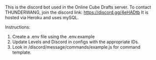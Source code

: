 This is the discord bot used in the Online Cube Drafts server.
To contact THUNDERWANG, join the discord link: https://discord.gg/4eHADtb
It is hosted via Heroku and uses mySQL.

Instructions:
1. Create a .env file using the .env.example
2. Update Levels and Discord in configs with the appropriate IDs.
3. Look in /discord/message/commands/example.js for command template.
